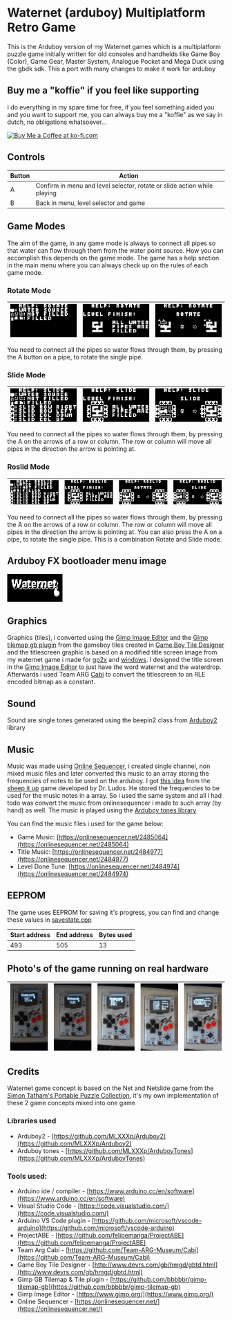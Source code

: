 # Waternet (arduboy) Multiplatform Retro Game
This is the Arduboy version of my Waternet games which is a multiplatform puzzle game initially written for old consoles and handhelds like Game Boy (Color), Game Gear, Master System, Analogue Pocket and Mega Duck using the gbdk sdk. This a port with many changes to make it work for arduboy 

## Buy me a "koffie" if you feel like supporting 
I do everything in my spare time for free, if you feel something aided you and you want to support me, you can always buy me a "koffie" as we say in dutch, no obligations whatsoever...

<a href='https://ko-fi.com/Q5Q3BKI5S' target='_blank'><img height='36' style='border:0px;height:36px;' src='https://cdn.ko-fi.com/cdn/kofi2.png?v=3' border='0' alt='Buy Me a Coffee at ko-fi.com' /></a>

## Controls
| Button | Action                                                                   |
|--------|--------------------------------------------------------------------------|
| A      | Confirm in menu and level selector, rotate or slide action while playing |
| B      | Back in menu, level selector and game                                    |

## Game Modes
The aim of the game, in any game mode is always to connect all pipes so that water can flow through them from the water point source. How you can accomplish this depends on the  game mode. The game has a help section in the main menu where you can always check up on the rules of each game mode.

### Rotate Mode
| <img src="images/rotate-legend.png"> | <img src="images/rotate-finish.png"> | <img src="images/rotate.png"> |
| ------ | ------ | ------ |

You need to connect all the pipes so water flows through them, by pressing the A button on a pipe, to rotate the single pipe.

### Slide Mode
| <img src="images/slide-legend.png"> | <img src="images/slide-finish.png"> | <img src="images/slide.png"> |
| ------ | ------ | ------ |

You need to connect all the pipes so water flows through them, by pressing the A on the arrows of a row or column. The row or column will move all pipes in the direction the arrow is pointing at.

### Roslid Mode
| <img src="images/roslid-legend.png"> | <img src="images/roslid-finish.png"> | <img src="images/roslid-rotate.png"> | <img src="images/roslid-slide.png"> |
| ------ | ------ | ------ | ------ |

You need to connect all the pipes so water flows through them, by pressing the A on the arrows of a row or column. The row or column will move all pipes in the direction the arrow is pointing at. You can also press the A on a pipe, to rotate the single pipe. This is a combination Rotate and Slide mode.

## Arduboy FX bootloader menu image
<img src="images/waternet.png">

## Graphics 
Graphics (tiles), i converted using the [Gimp Image Editor](https://www.gimp.org/) and the [Gimp tilemap gb plugin](https://github.com/bbbbbr/gimp-tilemap-gb) from the gameboy tiles created in [Game Boy Tile Designer](http://www.devrs.com/gb/hmgd/gbtd.html) and the titlescreen graphic is based on a modified title screen image from my waternet game i made for [gp2x](https://www.willemssoft.be/index.php?main=5&sub=6&action=productdetails&id=218) and [windows](https://www.willemssoft.be/index.php?main=46&sub=7&action=productdetails&id=220). I designed the title screen in the [Gimp Image Editor](https://www.gimp.org/) to just have the word waternet and the waterdrop. Afterwards i used Team ARG [Cabi](https://github.com/Team-ARG-Museum/Cabi) to convert the titlescreen to an RLE encoded bitmap as a constant. 

## Sound
Sound are single tones generated using the beepin2 class from [Arduboy2](https://github.com/MLXXXp/Arduboy2) library

## Music
Music was made using [Online Sequencer](https://onlinesequencer.net/), i created single channel, non mixed music files and later converted this music to an array storing the frequencies of notes to be used on the arduboy. I got [this idea](https://www.gamedeveloper.com/programming/making-a-game-boy-game-in-2017-a-quot-sheep-it-up-quot-post-mortem-part-2-2-) from the [sheep it up](https://gamejolt.com/games/sheepitup/267335) game developed by Dr. Ludos. He stored the frequencies to be used for the music notes in a array. So i used the same system and all i had todo was convert the music from onlinesequencer i made to such array (by hand) as well.
The music is played using the [Arduboy tones library](https://github.com/MLXXXp/ArduboyTones)

You can find the music files i used for the game below:

* Game Music: [https://onlinesequencer.net/2485064](https://onlinesequencer.net/2485064)
* Title Music: [https://onlinesequencer.net/2484977](https://onlinesequencer.net/2484977)
* Level Done Tune: [https://onlinesequencer.net/2484974](https://onlinesequencer.net/2484974)

## EEPROM
The game uses EEPROM for saving it's progress, you can find and change these values in [savestate.cpp](source/waternet/src/savestate.cpp)

| Start address | End address | Bytes used |
| ------------- | ----------- | ---------- |
| 493           | 505         | 13         |

## Photo's of the game running on real hardware

| <img src="images/hardware1.jpg"> | <img src="images/hardware2.jpg"> | <img src="images/hardware3.jpg"> | <img src="images/hardware4.jpg"> | <img src="images/hardware5.jpg"> |
| ------ | ------ | ------ | ------ | ------ |

## Credits
Waternet game concept is based on the Net and Netslide game from the [Simon Tatham's Portable Puzzle Collection](https://www.chiark.greenend.org.uk/~sgtatham/puzzles/),
it's my own implementation of these 2 game concepts mixed into one game

### Libraries used
* Arduboy2 - [https://github.com/MLXXXp/Arduboy2](https://github.com/MLXXXp/Arduboy2)
* Arduboy tones - [https://github.com/MLXXXp/ArduboyTones](https://github.com/MLXXXp/ArduboyTones)

### Tools used:
* Arduino ide / compiler - [https://www.arduino.cc/en/software](https://www.arduino.cc/en/software) 
* Visual Studio Code - [https://code.visualstudio.com/](https://code.visualstudio.com/)
* Arduino VS Code plugin - [https://github.com/microsoft/vscode-arduino](https://github.com/microsoft/vscode-arduino)
* ProjectABE - [https://github.com/felipemanga/ProjectABE](https://github.com/felipemanga/ProjectABE)
* Team Arg Cabi - [https://github.com/Team-ARG-Museum/Cabi](https://github.com/Team-ARG-Museum/Cabi)
* Game Boy Tile Designer - [http://www.devrs.com/gb/hmgd/gbtd.html](http://www.devrs.com/gb/hmgd/gbtd.html)
* Gimp GB Tilemap & Tile plugin - [https://github.com/bbbbbr/gimp-tilemap-gb](https://github.com/bbbbbr/gimp-tilemap-gb)
* Gimp Image Editor - [https://www.gimp.org/](https://www.gimp.org/)
* Online Sequencer - [https://onlinesequencer.net/](https://onlinesequencer.net/)
